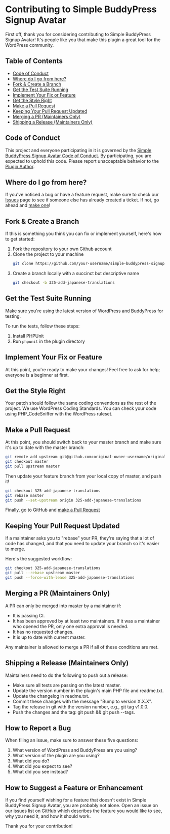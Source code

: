 # Contributing to Simple BuddyPress Signup Avatar

First off, thank you for considering contributing to Simple BuddyPress Signup Avatar! It's people like you that make this plugin a great tool for the WordPress community.

## Table of Contents

- [Code of Conduct](#code-of-conduct)
- [Where do I go from here?](#where-do-i-go-from-here)
- [Fork & Create a Branch](#fork--create-a-branch)
- [Get the Test Suite Running](#get-the-test-suite-running)
- [Implement Your Fix or Feature](#implement-your-fix-or-feature)
- [Get the Style Right](#get-the-style-right)
- [Make a Pull Request](#make-a-pull-request)
- [Keeping Your Pull Request Updated](#keeping-your-pull-request-updated)
- [Merging a PR (Maintainers Only)](#merging-a-pr-maintainers-only)
- [Shipping a Release (Maintainers Only)](#shipping-a-release-maintainers-only)

## Code of Conduct

This project and everyone participating in it is governed by the [Simple BuddyPress Signup Avatar Code of Conduct](CODE_OF_CONDUCT.md). By participating, you are expected to uphold this code. Please report unacceptable behavior to the [Plugin Author](https://github.com/flowerz88).

## Where do I go from here?

If you've noticed a bug or have a feature request, make sure to check our [Issues](https://github.com/flowerz88/simple-bp-signup-avatar/issues) page to see if someone else has already created a ticket. If not, go ahead and [make one](https://github.com/flowerz88/simple-bp-signup-avatar/issues/new)!

## Fork & Create a Branch

If this is something you think you can fix or implement yourself, here's how to get started:

1. Fork the repository to your own Github account
2. Clone the project to your machine
   ```bash
   git clone https://github.com/your-username/simple-buddypress-signup-avatar.git
   ```
3. Create a branch locally with a succinct but descriptive name
   ```bash
   git checkout -b 325-add-japanese-translations
   ```

## Get the Test Suite Running
Make sure you're using the latest version of WordPress and BuddyPress for testing.

To run the tests, follow these steps:

1. Install PHPUnit
2. Run `phpunit` in the plugin directory

## Implement Your Fix or Feature
At this point, you're ready to make your changes! Feel free to ask for help; everyone is a beginner at first.

## Get the Style Right
Your patch should follow the same coding conventions as the rest of the project. We use WordPress Coding Standards. You can check your code using PHP_CodeSniffer with the WordPress ruleset.

## Make a Pull Request
At this point, you should switch back to your master branch and make sure it's up to date with the master branch:

```bash
git remote add upstream git@github.com:original-owner-username/original-repository.git
git checkout master
git pull upstream master
```

Then update your feature branch from your local copy of master, and push it!

```bash
git checkout 325-add-japanese-translations
git rebase master
git push --set-upstream origin 325-add-japanese-translations
```

Finally, go to GitHub and [make a Pull Request](https://github.com/flowerz88/simple-bp-signup-avatar/compare)


## Keeping Your Pull Request Updated
If a maintainer asks you to "rebase" your PR, they're saying that a lot of code has changed, and that you need to update your branch so it's easier to merge.

Here's the suggested workflow:

```bash
git checkout 325-add-japanese-translations
git pull --rebase upstream master
git push --force-with-lease 325-add-japanese-translations
```

## Merging a PR (Maintainers Only)
A PR can only be merged into master by a maintainer if:

- It is passing CI.
- It has been approved by at least two maintainers. If it was a maintainer who opened the PR, only one extra approval is needed.
- It has no requested changes.
- It is up to date with current master.

Any maintainer is allowed to merge a PR if all of these conditions are met.

## Shipping a Release (Maintainers Only)
Maintainers need to do the following to push out a release:

- Make sure all tests are passing on the latest master.
- Update the version number in the plugin's main PHP file and readme.txt.
- Update the changelog in readme.txt.
- Commit these changes with the message "Bump to version X.X.X".
- Tag the release in git with the version number, e.g., git tag v1.0.0.
- Push the changes and the tag: git push && git push --tags.

## How to Report a Bug
When filing an issue, make sure to answer these five questions:

1. What version of WordPress and BuddyPress are you using?
2. What version of the plugin are you using?
3. What did you do?
4. What did you expect to see?
5. What did you see instead?

## How to Suggest a Feature or Enhancement
If you find yourself wishing for a feature that doesn't exist in Simple BuddyPress Signup Avatar, you are probably not alone. Open an issue on our issues list on GitHub which describes the feature you would like to see, why you need it, and how it should work.

Thank you for your contribution!
